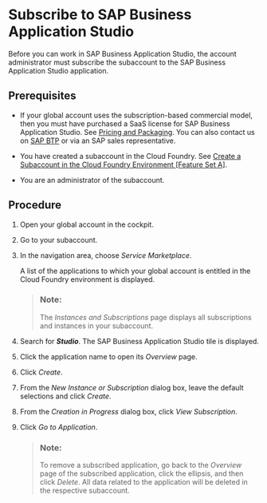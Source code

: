 <!-- loio6331319fd9ea4f0ea5331e21df329539 -->

# Subscribe to SAP Business Application Studio

Before you can work in SAP Business Application Studio, the account administrator must subscribe the subaccount to the SAP Business Application Studio application.



<a name="loio6331319fd9ea4f0ea5331e21df329539__section_vdm_nmz_tkb"/>

## Prerequisites

-   If your global account uses the subscription-based commercial model, then you must have purchased a SaaS license for SAP Business Application Studio. See [Pricing and Packaging](https://www.sap.com/products/cloud-platform/pricing.html). You can also contact us on [SAP BTP](https://cloudplatform.sap.com/index.html) or via an SAP sales representative.

-   You have created a subaccount in the Cloud Foundry. See [Create a Subaccount in the Cloud Foundry Environment \[Feature Set A\]](https://help.sap.com/viewer/65de2977205c403bbc107264b8eccf4b/Cloud/en-US/05280a123d3044ae97457a25b3013918.html).

-   You are an administrator of the subaccount.




<a name="loio6331319fd9ea4f0ea5331e21df329539__section_ajs_4mz_tkb"/>

## Procedure

1.  Open your global account in the cockpit.
2.  Go to your subaccount.
3.  In the navigation area, choose *Service Marketplace*.

    A list of the applications to which your global account is entitled in the Cloud Foundry environment is displayed.

    > ### Note:  
    > The *Instances and Subscriptions* page displays all subscriptions and instances in your subaccount.

4.  Search for ***Studio***. The SAP Business Application Studio tile is displayed.
5.  Click the application name to open its *Overview* page.
6.  Click *Create*.
7.  From the *New Instance or Subscription* dialog box, leave the default selections and click *Create*.
8.  From the *Creation in Progress* dialog box, click *View Subscription*.
9.  Click *Go to Application*.

    > ### Note:  
    > To remove a subscribed application, go back to the *Overview* page of the subscribed application, click the ellipsis, and then click *Delete*. All data related to the application will be deleted in the respective subaccount.


